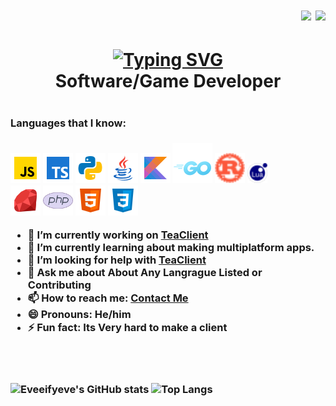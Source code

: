 <h1 align="right">
<img src="https://komarev.com/ghpvc/?username=eveeifyeve&label=Profile%20Views&color=04aed9&style=for-the-badge">
<img src="https://img.shields.io/github/followers/eveeifyeve?label=Followers&color=04aed9&style=for-the-badge">
<h1>

<h1 align="center">
<a href="https://git.io/typing-svg"><img src="https://readme-typing-svg.demolab.com?font=Fira+Code&weight=500&size=30&pause=1000&center=true&vCenter=true&width=435&lines=Hi+there+%F0%9F%91%8B;I%E2%80%99m+Eveeify" alt="Typing SVG" /></a>
  <br>
Software/Game Developer
<h1>


<h3>Languages that I know:<h3>
<p align="left">
<img width="48" height="48" src="./assets/img/JavaScript.png">
<img width="48" height="48" src="./assets/img/TypeScript.png">
<img width="48" height="48" src="./assets/img/Python.png">
<img width="48" height="48" width="48" height="48" src="./assets/img/Java.png">
<img width="48" height="48" src="./assets/img/Kotlin.png">
<img width="64" height="64" src="./assets/img/Go.png"/>
<img width="48" height="48" src="./assets/img/Rust.png">
<img width="32" height="32" src="./assets/img/Lua.png">
<br>
<img width="48" height="48" src="./assets/img/Ruby.png">
<img width="48" height="48" src="./assets/img/Php.png">
<img width="48" height="48" src="./assets/img/Html.png">
<img width="48" height="48" src="./assets/img/Css.png">
</p>

<!-- ![HTML5](https://img.shields.io/badge/html5-%23E34F26.svg?style=for-the-badge&logo=html5&logoColor=white) &nbsp;
![JavaScript](./icons/JavaScript.png)
![Gradle](https://img.shields.io/badge/Gradle-02303A.svg?style=for-the-badge&logo=Gradle&logoColor=white) &nbsp;
![CSS3](https://img.shields.io/badge/css3-%231572B6.svg?style=for-the-badge&logo=css3&logoColor=white) &nbsp;
![Java](./icons/Java.png)
![Rust](./icons/Rust.png)
![TypeScript](./icons/TypeScript.png) -->



- 🔭 I’m currently working on [ TeaClient ]("https://www.github.com/TeaclientMinecraft")
- 🌱 I’m currently learning about making multiplatform apps.
- 🤔 I’m looking for help with [ TeaClient ]("https://www.discord.gg/teaclient")
- 💬 Ask me about About Any Langrague Listed or Contributing
- 📫 How to reach me: [ Contact Me ](https://eveeifyeve.github.io/eveeifyeve/contact)
- 😄 Pronouns: He/him
- ⚡ Fun fact: Its Very hard to make a client

<br>
<br>


![Eveeifyeve's GitHub stats](https://github-stats-eight-bay.vercel.app/api?username=eveeifyeve&show_icons=true&theme=radical&text_color=AFAFAF&title_color=FFFFFF&icon_color=35CF5C)
![Top Langs](https://github-stats-eight-bay.vercel.app/api/top-langs/?username=eveeifyeve&show_icons=true&theme=radical&text_color=AFAFAF&title_color=FFFFFF&icon_color=35CF5C&layout=compact)


